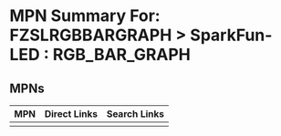



# MPN Summary For: FZSLRGBBARGRAPH > SparkFun-LED : RGB_BAR_GRAPH

## MPNs
  

|MPN|Direct Links|Search Links|
| :--- | :--- | :--- |
||||
